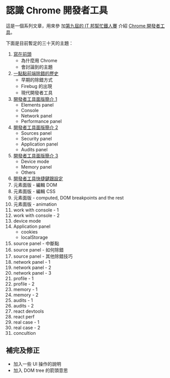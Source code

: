 # 認識 Chrome 開發者工具

這是一個系列文章，用來參
加[第九屆的 IT 邦幫忙鐵人賽](https://ithelp.ithome.com.tw/ironman) 介紹
[Chrome 開發者工具](https://developer.chrome.com/devtools)。

下面是目前暫定的三十天的主題：

1. [寫在前頭](day-1.md)
   * 為什麼用 Chrome
   * 會討論到的主題
2. [一點點前端除錯的歷史](day-2.md)
   * 早期的除錯方式
   * Firebug 的出現
   * 現代開發者工具
3. [開發者工具面版簡介 1](day-3.md)
   * Elements panel
   * Console
   * Network panel
   * Performance panel
4. [開發者工具面版簡介 2](day-4.md)
   * Sources panel
   * Security panel
   * Application panel
   * Audits panel
5. [開發者工具面版簡介 3](day-5.md)
   * Device mode
   * Memory panel
   * Others
6. [開發者工具快捷鍵跟設定](day-6.md)
7. 元素面版 - 編輯 DOM
8. 元素面版 - 編輯 CSS
9. 元素面版 - computed, DOM breakpoints and the rest
10. 元素面版 - animation
11. work with console - 1
12. work with console - 2
13. device mode
14. Application panel
    * cookies
    * localStorage
15. source panel - 中斷點
16. source panel - 如何除錯
17. source panel - 其他除錯技巧
18. network panel - 1
19. network panel - 2
20. network panel - 3
21. profile - 1
22. profile - 2
23. memory - 1
24. memory - 2
25. audits - 1
26. audits - 2
27. react devtools
28. react perf
29. real case - 1
30. real case - 2
31. concultion

## 補完及修正
- 加入一些 UI 操作的說明
- 加入 DOM tree 的箭頭意思
